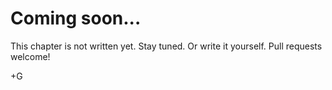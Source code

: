 # Coming soon...

This chapter is not written yet. Stay tuned. Or write it yourself. Pull requests welcome!

+G
